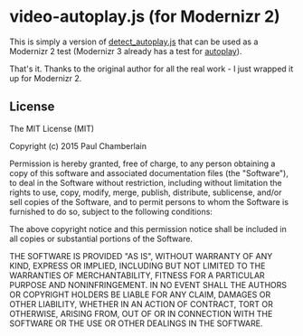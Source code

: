video-autoplay.js (for Modernizr 2)
=========

This is simply a version of [detect_autoplay.js](https://github.com/knoxmodernmedia/detect_autoplay) that can be used as a Modernizr 2 test (Modernizr 3 already has a test for [autoplay](https://github.com/Modernizr/Modernizr/blob/master/feature-detects/video/autoplay.js)).


That's it. Thanks to the original author for all the real work - I just wrapped it up for Modernizr 2.


License
----

The MIT License (MIT)

Copyright (c) 2015 Paul Chamberlain

Permission is hereby granted, free of charge, to any person obtaining a copy
of this software and associated documentation files (the "Software"), to deal
in the Software without restriction, including without limitation the rights
to use, copy, modify, merge, publish, distribute, sublicense, and/or sell
copies of the Software, and to permit persons to whom the Software is
furnished to do so, subject to the following conditions:

The above copyright notice and this permission notice shall be included in
all copies or substantial portions of the Software.

THE SOFTWARE IS PROVIDED "AS IS", WITHOUT WARRANTY OF ANY KIND, EXPRESS OR
IMPLIED, INCLUDING BUT NOT LIMITED TO THE WARRANTIES OF MERCHANTABILITY,
FITNESS FOR A PARTICULAR PURPOSE AND NONINFRINGEMENT. IN NO EVENT SHALL THE
AUTHORS OR COPYRIGHT HOLDERS BE LIABLE FOR ANY CLAIM, DAMAGES OR OTHER
LIABILITY, WHETHER IN AN ACTION OF CONTRACT, TORT OR OTHERWISE, ARISING FROM,
OUT OF OR IN CONNECTION WITH THE SOFTWARE OR THE USE OR OTHER DEALINGS IN
THE SOFTWARE.


